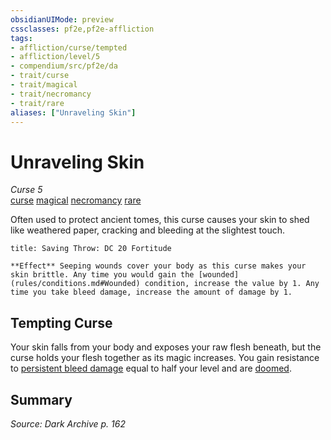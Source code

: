 ```yaml
---
obsidianUIMode: preview
cssclasses: pf2e,pf2e-affliction
tags:
- affliction/curse/tempted
- affliction/level/5
- compendium/src/pf2e/da
- trait/curse
- trait/magical
- trait/necromancy
- trait/rare
aliases: ["Unraveling Skin"]
---
```

# Unraveling Skin
*Curse 5*  
[curse](rules/traits/curse.md "Curse Effect Trait")  [magical](rules/traits/magical.md "Magical Item Trait")  [necromancy](rules/traits/necromancy.md "Necromancy School Trait")  [rare](rules/traits/rare.md "Rare Rarity Trait")  

Often used to protect ancient tomes, this curse causes your skin to shed like weathered paper, cracking and bleeding at the slightest touch.

```ad-inline-affliction
title: Saving Throw: DC 20 Fortitude

**Effect** Seeping wounds cover your body as this curse makes your skin brittle. Any time you would gain the [wounded](rules/conditions.md#Wounded) condition, increase the value by 1. Any time you take bleed damage, increase the amount of damage by 1.
```

## Tempting Curse

Your skin falls from your body and exposes your raw flesh beneath, but the curse holds your flesh together as its magic increases. You gain resistance to [persistent bleed damage](rules/conditions.md#Persistent%20Damage) equal to half your level and are [doomed](rules/conditions.md#Doomed).

## Summary

*Source: Dark Archive p. 162*